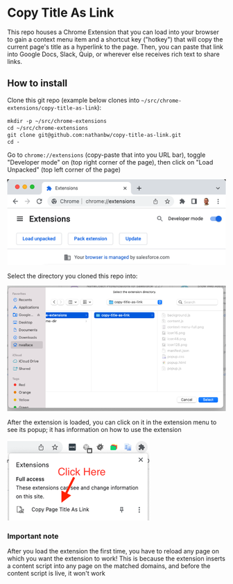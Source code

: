 # Copy Title As Link
This repo houses a Chrome Extension that you can load into your browser
to gain a context menu item and a shortcut key ("hotkey") that will
copy the current page's title as a hyperlink to the page. Then, you can
paste that link into Google Docs, Slack, Quip, or wherever else receives
rich text to share links.

## How to install
Clone this git repo (example below clones into
`~/src/chrome-extensions/copy-title-as-link`):
```
mkdir -p ~/src/chrome-extensions
cd ~/src/chrome-extensions
git clone git@github.com:nathanbw/copy-title-as-link.git
cd -
```

Go to `chrome://extensions` (copy-paste that into you URL bar), toggle "Developer
mode" on (top right corner of the page), then click on "Load Unpacked" (top left
corner of the page)

![screenshot of where to load unpacked extensions](load-unpacked-extension.png)

Select the directory you cloned this repo into:

![screenshot of selecting the unpacked extension directory](select-extension-directory.png)

After the extension is loaded, you can click on it in the extension menu to see its
popup; it has information on how to use the extension

![screenshot of how to open the extention's popup](how-to-open-popup.png)

### Important note
After you load the extension the first time, you have to reload any page on which you
want the extension to work! This is because the extension inserts a content script into
any page on the matched domains, and before the content script is live, it won't work